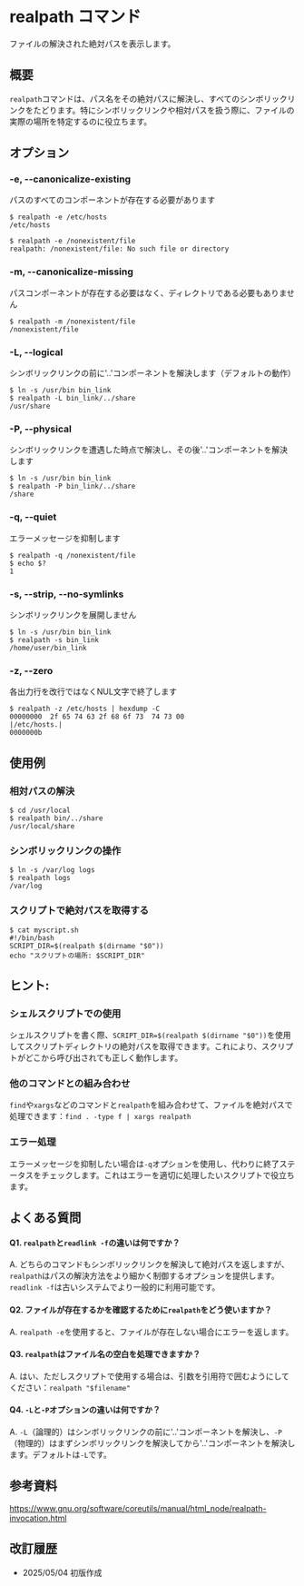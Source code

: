 # realpath コマンド

ファイルの解決された絶対パスを表示します。

## 概要

`realpath`コマンドは、パス名をその絶対パスに解決し、すべてのシンボリックリンクをたどります。特にシンボリックリンクや相対パスを扱う際に、ファイルの実際の場所を特定するのに役立ちます。

## オプション

### **-e, --canonicalize-existing**

パスのすべてのコンポーネントが存在する必要があります

```console
$ realpath -e /etc/hosts
/etc/hosts

$ realpath -e /nonexistent/file
realpath: /nonexistent/file: No such file or directory
```

### **-m, --canonicalize-missing**

パスコンポーネントが存在する必要はなく、ディレクトリである必要もありません

```console
$ realpath -m /nonexistent/file
/nonexistent/file
```

### **-L, --logical**

シンボリックリンクの前に'..'コンポーネントを解決します（デフォルトの動作）

```console
$ ln -s /usr/bin bin_link
$ realpath -L bin_link/../share
/usr/share
```

### **-P, --physical**

シンボリックリンクを遭遇した時点で解決し、その後'..'コンポーネントを解決します

```console
$ ln -s /usr/bin bin_link
$ realpath -P bin_link/../share
/share
```

### **-q, --quiet**

エラーメッセージを抑制します

```console
$ realpath -q /nonexistent/file
$ echo $?
1
```

### **-s, --strip, --no-symlinks**

シンボリックリンクを展開しません

```console
$ ln -s /usr/bin bin_link
$ realpath -s bin_link
/home/user/bin_link
```

### **-z, --zero**

各出力行を改行ではなくNUL文字で終了します

```console
$ realpath -z /etc/hosts | hexdump -C
00000000  2f 65 74 63 2f 68 6f 73  74 73 00                 |/etc/hosts.|
0000000b
```

## 使用例

### 相対パスの解決

```console
$ cd /usr/local
$ realpath bin/../share
/usr/local/share
```

### シンボリックリンクの操作

```console
$ ln -s /var/log logs
$ realpath logs
/var/log
```

### スクリプトで絶対パスを取得する

```console
$ cat myscript.sh
#!/bin/bash
SCRIPT_DIR=$(realpath $(dirname "$0"))
echo "スクリプトの場所: $SCRIPT_DIR"
```

## ヒント:

### シェルスクリプトでの使用

シェルスクリプトを書く際、`SCRIPT_DIR=$(realpath $(dirname "$0"))`を使用してスクリプトディレクトリの絶対パスを取得できます。これにより、スクリプトがどこから呼び出されても正しく動作します。

### 他のコマンドとの組み合わせ

`find`や`xargs`などのコマンドと`realpath`を組み合わせて、ファイルを絶対パスで処理できます：`find . -type f | xargs realpath`

### エラー処理

エラーメッセージを抑制したい場合は`-q`オプションを使用し、代わりに終了ステータスをチェックします。これはエラーを適切に処理したいスクリプトで役立ちます。

## よくある質問

#### Q1. `realpath`と`readlink -f`の違いは何ですか？
A. どちらのコマンドもシンボリックリンクを解決して絶対パスを返しますが、`realpath`はパスの解決方法をより細かく制御するオプションを提供します。`readlink -f`は古いシステムでより一般的に利用可能です。

#### Q2. ファイルが存在するかを確認するために`realpath`をどう使いますか？
A. `realpath -e`を使用すると、ファイルが存在しない場合にエラーを返します。

#### Q3. `realpath`はファイル名の空白を処理できますか？
A. はい、ただしスクリプトで使用する場合は、引数を引用符で囲むようにしてください：`realpath "$filename"`

#### Q4. `-L`と`-P`オプションの違いは何ですか？
A. `-L`（論理的）はシンボリックリンクの前に'..'コンポーネントを解決し、`-P`（物理的）はまずシンボリックリンクを解決してから'..'コンポーネントを解決します。デフォルトは`-L`です。

## 参考資料

https://www.gnu.org/software/coreutils/manual/html_node/realpath-invocation.html

## 改訂履歴

- 2025/05/04 初版作成